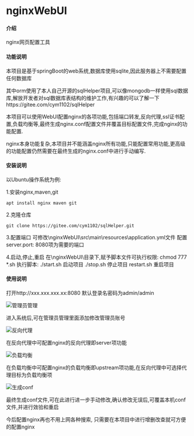 # nginxWebUI

#### 介绍
nginx网页配置工具


#### 功能说明
本项目是基于springBoot的web系统,数据库使用sqlite,因此服务器上不需要配置任何数据库

其中orm使用了本人自己开源的sqlHelper项目,可以像mongodb一样使用sql数据库,解放开发者对sql数据库表结构的维护工作,有兴趣的可以了解一下https://gitee.com/cym1102/sqlHelper

本项目可以使用WebUI配置nginx的各项功能,包括端口转发,反向代理,ssl证书配置,负载均衡等,最终生成nginx.conf配置文件并覆盖目标配置文件,完成nginx的功能配置. 

nginx本身功能复杂,本项目并不能涵盖nginx所有功能,只能配置常用功能,更高级的功能配置仍然需要在最终生成的nginx.conf中进行手动编写.

#### 安装说明
以Ubuntu操作系统为例:

1.安装nginx,maven,git
```
apt install nginx maven git
```

2.克隆仓库
```
git clone https://gitee.com/cym1102/sqlHelper.git
```

3.配置端口
可修改\nginxWebUI\src\main\resources\application.yml文件
配置server.port: 8080项为需要的端口

4.启动,停止,重启
在\nginxWebUI\目录下,赋予脚本文件可执行权限: chmod 777 *.sh
执行脚本:
./start.sh 启动项目
./stop.sh 停止项目
restart.sh 重启项目

#### 使用说明

打开http://xxx.xxx.xxx.xx:8080
默认登录名密码为admin/admin

![管理员管理](https://images.gitee.com/uploads/images/2020/0509/105416_831df2bb_1100382.jpeg "QQ截图20200509105343.jpg")

进入系统后,可在管理员管理里面添加修改管理员账号

![反向代理](https://images.gitee.com/uploads/images/2020/0509/105511_96cfe767_1100382.jpeg "QQ截图20200509105504.jpg")

在反向代理中可配置nginx的反向代理即server项功能

![负载均衡](https://images.gitee.com/uploads/images/2020/0509/105713_e004761d_1100382.jpeg "QQ截图20200509105705.jpg")

在负载均衡中可配置nginx的负载均衡即upstream项功能,在反向代理中可选择代理目标为负载均衡项

![生成conf](https://images.gitee.com/uploads/images/2020/0509/105839_8b336122_1100382.jpeg "QQ截图20200509105828.jpg")

最终生成conf文件,可在此进行进一步手动修改,确认修改无误后,可覆盖本机conf文件,并进行效验和重启

今后配置nginx再也不用上网各种搜索, 只需要在本项目中进行增删改查就可方便的配置nginx